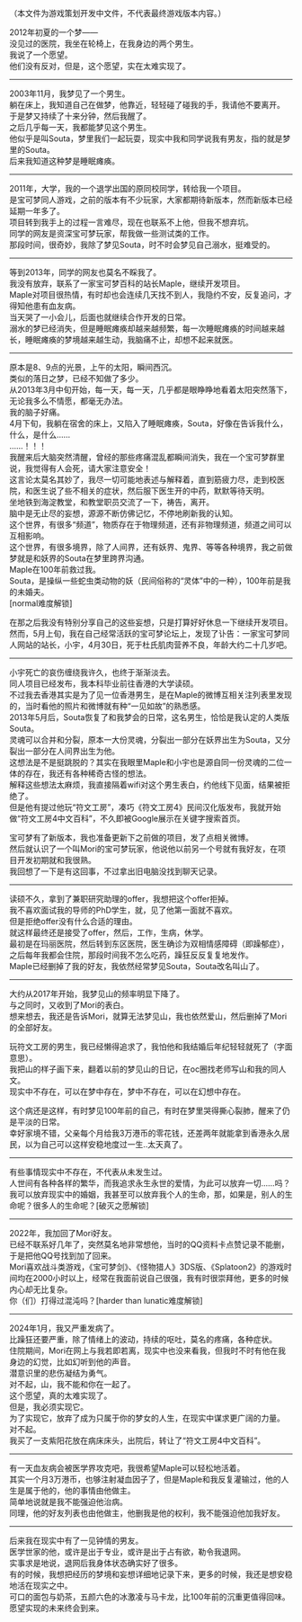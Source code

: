 （本文件为游戏策划开发中文件，不代表最终游戏版本内容。）

2012年初夏的一个梦——  
没见过的医院，我坐在轮椅上，在我身边的两个男生。  
我说了一个愿望。  
他们没有反对，但是，这个愿望，实在太难实现了。  

---

2003年11月，我梦见了一个男生。  
躺在床上，我知道自己在做梦，他靠近，轻轻碰了碰我的手，我请他不要离开。  
于是梦又持续了十来分钟，然后我醒了。  
之后几乎每一天，我都能梦见这个男生。  
他似乎是叫Souta，梦里我们一起玩耍，现实中我和同学说我有男友，指的就是梦里的Souta。  
后来我知道这种梦是睡眠瘫痪。  

---

2011年，大学，我的一个退学出国的原同校同学，转给我一个项目。  
是宝可梦同人游戏，之前的版本有不少玩家，大家都期待新版本，然而新版本已经延期一年多了。  
项目转到我手上的过程一言难尽，现在也联系不上他，但我不想弃坑。  
同学的网友是资深宝可梦玩家，帮我做一些测试类的工作。  
那段时间，很奇妙，我除了梦见Souta，时不时会梦见自己溺水，挺难受的。  

---

等到2013年，同学的网友也莫名不睬我了。  
我没有放弃，联系了一家宝可梦百科的站长Maple，继续开发项目。  
Maple对项目很热情，有时却也会连续几天找不到人，我隐约不安，反复追问，才得知他患有血友病。  
当天哭了一小会儿，后面也就继续合作开发的日常。  
溺水的梦已经消失，但是睡眠瘫痪却越来越频繁，每一次睡眠瘫痪的时间越来越长，睡眠瘫痪的梦境越来越生动，我脑痛不止，却想不起来就医。  

---

原本是8、9点的光景，上午的太阳，瞬间西沉。  
类似的落日之梦，已经不知做了多少。  
从2013年3月中旬开始，每一天，每一天，几乎都是眼睁睁地看着太阳突然落下，无论我多么不情愿，都毫无办法。  
我的脑子好痛。  
4月下旬，我躺在宿舍的床上，又陷入了睡眠瘫痪，Souta，好像在告诉我什么，什么，是什么……  
……！！！  
我醒来后大脑突然清醒，曾经的那些疼痛混乱都瞬间消失，我在一个宝可梦群里说，我觉得有人会死，请大家注意安全！  
这言论太莫名其妙了，我尽一切可能地表述与解释着，直到筋疲力尽，走到校医院，和医生说了些不相关的症状，然后服下医生开的中药，默默等待天明。  
坐地铁到海淀教堂，和教堂职员交流了一下，祷告，离开。  
脑中是无止尽的妄想，源源不断仿佛记忆，不停地刷新我的认知。  
这个世界，有很多“频道”，物质存在于物理频道，还有非物理频道，频道之间可以互相影响。  
这个世界，有很多境界，除了人间界，还有妖界、鬼界、等等各种境界，我之前做梦就是和妖界的Souta在梦里跨界沟通。  
Maple在100年前救过我。  
Souta，是操纵一些蛇虫类动物的妖（民间俗称的“灵体”中的一种），100年前是我的未婚夫。  
[normal难度解锁]  

在那之后我没有特别分享自己的这些妄想，只是打算好好休息一下继续开发项目。  
然而，5月上旬，我在自己经常活跃的宝可梦论坛上，发现了讣告：一家宝可梦同人网站的站长，小宇，4月30日，死于杜氏肌肉营养不良，年龄大约二十几岁吧。  

---

小宇死亡的哀伤缠绕我许久，也终于渐渐淡去。  
同人项目已经发布，我本科毕业前往香港的大学读硕。  
不过我去香港其实是为了见一位香港男生，是在Maple的微博互相关注列表里发现的，当时看他的照片和微博就有种“一见如故”的熟悉感。  
2013年5月后，Souta恢复了和我梦会的日常，这名男生，恰恰是我认定的人类版Souta。  
灵魂可以合并和分裂，原本一大份灵魂，分裂出一部分在妖界出生为Souta，又分裂出一部分在人间界出生为他。  
这想法是不是挺跳脱的？其实在我眼里Maple和小宇也是源自同一份灵魂的二位一体的存在，我还有各种稀奇古怪的想法。  
解释这些想法太麻烦，我直接隔着wifi对这个男生表白，约他线下见面，结果被拒绝了。  
但是他有提过他玩“符文工房”，凑巧《符文工房4》民间汉化版发布，我就开始做“符文工房4中文百科”，不久即被Google展示在关键字搜索首页。  

宝可梦有了新版本，我也准备更新下之前做的项目，发了点相关微博。  
然后就认识了一个叫Mori的宝可梦玩家，他说他以前另一个号就有我好友，在项目开发初期就和我很熟。     
我回想了一下是有这回事，不过拿出旧电脑没找到聊天记录。     

---

读硕不久，拿到了兼职研究助理的offer，我想把这个offer拒掉。  
我不喜欢面试我的导师的PhD学生，就，见了他第一面就不喜欢。  
但是拒绝offer没有什么合适的理由。  
就这样最终还是接受了offer，然后，工作，生病，休学。  
最初是在玛丽医院，然后转到东区医院，医生确诊为双相情感障碍（即躁郁症），之后每年我都会住院，那段时间我不怎么吃药，躁狂反反复复地发作。  
Maple已经删掉了我的好友，我依然经常梦见Souta，Souta改名叫山了。  

---

大约从2017年开始，我梦见山的频率明显下降了。   
与之同时，又收到了Mori的表白。  
想来想去，我还是告诉Mori，就算无法梦见山，我也依然爱山，然后删掉了Mori的全部好友。  

玩符文工房的男生，我已经懒得追求了，我怕他和我结婚后年纪轻轻就死了（字面意思）。  
我把山的样子画下来，翻着以前的梦见山的日记，在oc圈找老师写山和我的同人文。  
现实中不存在，可以在梦中存在，梦中不存在，可以在幻想中存在。  

这个病还是这样，有时梦见100年前的自己，有时在梦里哭得撕心裂肺，醒来了仍是平淡的日常。  
幸好家境不错，父亲每个月给我3万港币的零花钱，还差两年就能拿到香港永久居民，以为自己可以这样安稳地度过一生..太天真了。    

---

有些事情现实中不存在，不代表从未发生过。  
人世间有各种各样的繁华，而我追求永生永世的爱情，为此可以放弃一切……吗？  
我可以放弃现实中的婚姻，我甚至可以放弃我个人的生命，那，如果是，别人的生命呢？很多人的生命呢？[破灭之愿解锁]  

---

2022年，我加回了Mori好友。  
已经不联系好几年了，突然莫名地非常想他，当时的QQ资料卡点赞记录不能删，于是把他QQ号找到加了回来。   
Mori喜欢战斗类游戏，《宝可梦剑》、《怪物猎人》3DS版、《Splatoon2》的游戏时间均在2000小时以上，经常在我面前说自己很强，我有时很崇拜他，更多的时候内心却无比复杂。  
你（们）打得过混沌吗？[harder than lunatic难度解锁]  

---

2024年1月，我又严重发病了。  
比躁狂还要严重，除了情绪上的波动，持续的呕吐，莫名的疼痛，各种症状。  
住院期间，Mori在网上与我若即若离，现实中也没来看我，但我时不时有他在我身边的幻觉，比如幻听到他的声音。  
潜意识里的悲伤凝结为勇气。  
对不起，山，我不能和你在一起了。  
这个愿望，真的太难实现了。  
但是，我必须实现它。  
为了实现它，放弃了成为只属于你的梦女的人生，在现实中谋求更广阔的力量。  
对不起。  
我买了一支紫阳花放在病床床头，出院后，转让了“符文工房4中文百科”。  

---

有一天血友病会被医学界攻克吧，我很希望Maple可以轻松地活着。  
其实一个月3万港币，也够注射凝血因子了，但是Maple和我反复灌输过，他的人生是属于他的，他的事情由他做主。  
简单地说就是我不能强迫他治病。  
同理，他的好友列表也由他做主，他删我是他的权利，我不能强迫他加我好友。  

---

后来我在现实中有了一见钟情的男友。  
医学世家的他，或许是出于专业，或许是出于占有欲，勒令我退网。  
实事求是地说，退网后我身体状态确实好了很多。  
有的时候，我想把经历的梦境和妄想详细地记录下来，更多的时候，我还是想安稳地活在现实之中。  
可口的面包与奶茶，五颜六色的冰激凌与马卡龙，比100年前的沉重更值得回味。  
愿望实现的未来终会到来。  
